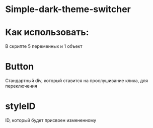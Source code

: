# Simple-dark-theme-switcher

# Как использовать:
В скрипте 5 переменных и 1 объект
# Button
Стандартный div, который ставится на прослушивание клика, для переключения
# styleID
ID, который будет присвоен измененному <style/>
# storageItem
Имя для локального хранилища, чтобы сохранять тему, при переходе на другие страницы
# backgroundColor and fontColor
Стандартные цвета фона и текста
# divs
Объект, в котором можно настроить, что необходимо изменить<br><br>
Принимает любые значения и селекторы, что и CSS<br>
В объекте помимо стандартных backgroundColor и fontColor Вы можете задать любые цвета

# FOR EXAMPLE:
'.container': {<br>
  'background-color': 'red',<br>
  'color': 'green',<br>
  'border': 'yellow 1px solid'<br>
}

Пример выше задаст .container красный фон, зеленный текст и желтый бордер.
